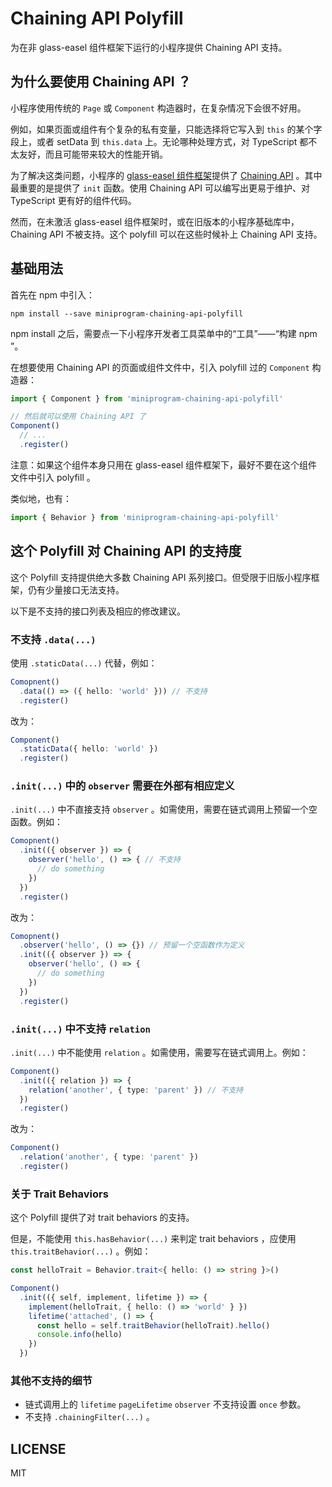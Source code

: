 # Chaining API Polyfill

为在非 glass-easel 组件框架下运行的小程序提供 Chaining API 支持。


## 为什么要使用 Chaining API ？

小程序使用传统的 `Page` 或 `Component` 构造器时，在复杂情况下会很不好用。

例如，如果页面或组件有个复杂的私有变量，只能选择将它写入到 `this` 的某个字段上，或者 setData 到 `this.data` 上。无论哪种处理方式，对 TypeScript 都不太友好，而且可能带来较大的性能开销。

为了解决这类问题，小程序的 [glass-easel 组件框架](https://github.com/wechat-miniprogram/glass-easel)提供了 [Chaining API](https://developers.weixin.qq.com/miniprogram/dev/framework/custom-component/glass-easel/chaining-api.html) 。其中最重要的是提供了 `init` 函数。使用 Chaining API 可以编写出更易于维护、对 TypeScript 更有好的组件代码。

然而，在未激活 glass-easel 组件框架时，或在旧版本的小程序基础库中， Chaining API 不被支持。这个 polyfill 可以在这些时候补上 Chaining API 支持。


## 基础用法

首先在 npm 中引入：

```shell
npm install --save miniprogram-chaining-api-polyfill
```

npm install 之后，需要点一下小程序开发者工具菜单中的“工具”——“构建 npm ”。

在想要使用 Chaining API 的页面或组件文件中，引入 polyfill 过的 `Component` 构造器：

```ts
import { Component } from 'miniprogram-chaining-api-polyfill'

// 然后就可以使用 Chaining API 了
Component()
  // ...
  .register()
```

注意：如果这个组件本身只用在 glass-easel 组件框架下，最好不要在这个组件文件中引入 polyfill 。

类似地，也有：

```ts
import { Behavior } from 'miniprogram-chaining-api-polyfill'
```


## 这个 Polyfill 对 Chaining API 的支持度

这个 Polyfill 支持提供绝大多数 Chaining API 系列接口。但受限于旧版小程序框架，仍有少量接口无法支持。

以下是不支持的接口列表及相应的修改建议。

### 不支持 `.data(...)`

使用 `.staticData(...)` 代替，例如：

```ts
Comopnent()
  .data(() => ({ hello: 'world' })) // 不支持
  .register()
```

改为：

```ts
Component()
  .staticData({ hello: 'world' })
  .register()
```

### `.init(...)` 中的 `observer` 需要在外部有相应定义

`.init(...)` 中不直接支持 `observer` 。如需使用，需要在链式调用上预留一个空函数。例如：

```ts
Comopnent()
  .init(({ observer }) => {
    observer('hello', () => { // 不支持
      // do something
    })
  })
  .register()
```

改为：

```ts
Comopnent()
  .observer('hello', () => {}) // 预留一个空函数作为定义
  .init(({ observer }) => {
    observer('hello', () => {
      // do something
    })
  })
  .register()
```

### `.init(...)` 中不支持 `relation`

`.init(...)` 中不能使用 `relation` 。如需使用，需要写在链式调用上。例如：

```ts
Component()
  .init(({ relation }) => {
    relation('another', { type: 'parent' }) // 不支持
  })
  .register()
```

改为：

```ts
Component()
  .relation('another', { type: 'parent' })
  .register()
```

### 关于 Trait Behaviors

这个 Polyfill 提供了对 trait behaviors 的支持。

但是，不能使用 `this.hasBehavior(...)` 来判定 trait behaviors ，应使用 `this.traitBehavior(...)` 。例如：

```ts
const helloTrait = Behavior.trait<{ hello: () => string }>()

Component()
  .init(({ self, implement, lifetime }) => {
    implement(helloTrait, { hello: () => 'world' } })
    lifetime('attached', () => {
      const hello = self.traitBehavior(helloTrait).hello()
      console.info(hello)
    })
  })
```

### 其他不支持的细节

* 链式调用上的 `lifetime` `pageLifetime` `observer` 不支持设置 `once` 参数。
* 不支持 `.chainingFilter(...)` 。


## LICENSE

MIT
